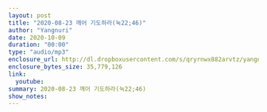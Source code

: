 ```yaml
---
layout: post
title: "2020-08-23 깨어 기도하라(눅22;46)"
author: "Yangnuri"
date: 2020-10-09
duration: "00:00"
type: "audio/mp3"
enclosure_url: http://dl.dropboxusercontent.com/s/qryrnwx882arvtz/yangnurichurch200823.mp3
enclosure_bytes_size: 35,779,126
link:
  youtube: 
summary: 2020-08-23 깨어 기도하라(눅22;46)
show_notes:
---
```

